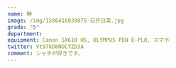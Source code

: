 ```yaml
---
name: 榊
image: /img/1586416039075-石井日菜.jpg
grade: "5"
department: 
equipment: Canon SX610 HS, OLYMPUS PEN E-PL8, スマホ
twitter: Vt97kD6NOCfZD3A
comment: シャチが好きです。
---
```

